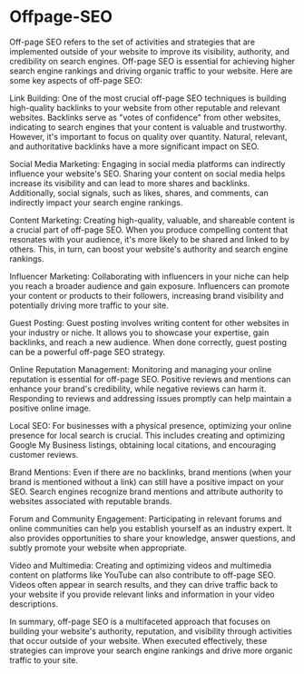 # Offpage-SEO
Off-page SEO refers to the set of activities and strategies that are implemented outside of your website to improve its visibility, authority, and credibility on search engines. Off-page SEO is essential for achieving higher search engine rankings and driving organic traffic to your website. Here are some key aspects of off-page SEO:

Link Building: One of the most crucial off-page SEO techniques is building high-quality backlinks to your website from other reputable and relevant websites. Backlinks serve as "votes of confidence" from other websites, indicating to search engines that your content is valuable and trustworthy. However, it's important to focus on quality over quantity. Natural, relevant, and authoritative backlinks have a more significant impact on SEO.

Social Media Marketing: Engaging in social media platforms can indirectly influence your website's SEO. Sharing your content on social media helps increase its visibility and can lead to more shares and backlinks. Additionally, social signals, such as likes, shares, and comments, can indirectly impact your search engine rankings.

Content Marketing: Creating high-quality, valuable, and shareable content is a crucial part of off-page SEO. When you produce compelling content that resonates with your audience, it's more likely to be shared and linked to by others. This, in turn, can boost your website's authority and search engine rankings.

Influencer Marketing: Collaborating with influencers in your niche can help you reach a broader audience and gain exposure. Influencers can promote your content or products to their followers, increasing brand visibility and potentially driving more traffic to your site.

Guest Posting: Guest posting involves writing content for other websites in your industry or niche. It allows you to showcase your expertise, gain backlinks, and reach a new audience. When done correctly, guest posting can be a powerful off-page SEO strategy.

Online Reputation Management: Monitoring and managing your online reputation is essential for off-page SEO. Positive reviews and mentions can enhance your brand's credibility, while negative reviews can harm it. Responding to reviews and addressing issues promptly can help maintain a positive online image.

Local SEO: For businesses with a physical presence, optimizing your online presence for local search is crucial. This includes creating and optimizing Google My Business listings, obtaining local citations, and encouraging customer reviews.

Brand Mentions: Even if there are no backlinks, brand mentions (when your brand is mentioned without a link) can still have a positive impact on your SEO. Search engines recognize brand mentions and attribute authority to websites associated with reputable brands.

Forum and Community Engagement: Participating in relevant forums and online communities can help you establish yourself as an industry expert. It also provides opportunities to share your knowledge, answer questions, and subtly promote your website when appropriate.

Video and Multimedia: Creating and optimizing videos and multimedia content on platforms like YouTube can also contribute to off-page SEO. Videos often appear in search results, and they can drive traffic back to your website if you provide relevant links and information in your video descriptions.

In summary, off-page SEO is a multifaceted approach that focuses on building your website's authority, reputation, and visibility through activities that occur outside of your website. When executed effectively, these strategies can improve your search engine rankings and drive more organic traffic to your site.
